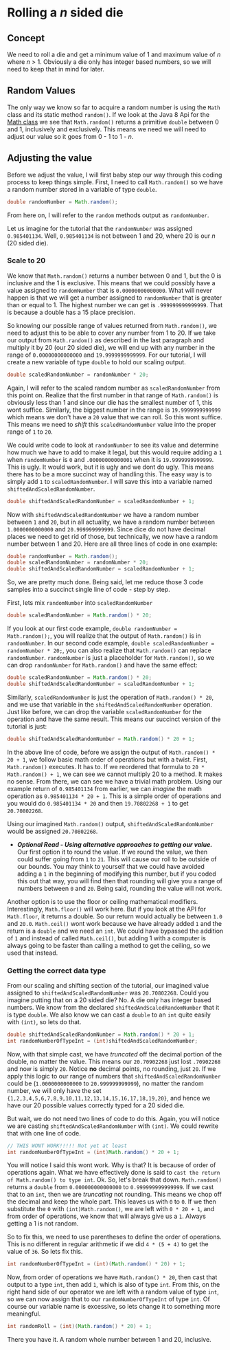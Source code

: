 # Rolling a *n* sided die

## Concept
We need to roll a die and get a minimum value of 1 and maximum value of *n* where *n* > 1. Obviously a die only has integer based numbers, so we will need to keep that in mind for later.

## Random Values
The only way we know so far to acquire a random number is using the `Math` class and its static method `random()`. If we look at the Java 8 Api for the [Math class](https://docs.oracle.com/javase/8/docs/api/java/lang/Math.html) we see that `Math.random()` returns a primitive `double` between 0 and 1, inclusively and exclusively. This means we need we will need to adjust our value so it goes from 0 - 1 to 1 - *n*.

## Adjusting the value
Before we adjust the value, I will first baby step our way through this coding process to keep things simple. First, I need to call `Math.random()` so we have a random number stored in a variable of type `double`.

```java
double randomNumber = Math.random();
```

From here on, I will refer to the `random` methods output as `randomNumber`.

Let us imagine for the tutorial that the `randomNumber` was assigned `0.985401134`. Well, `0.985401134` is not between 1 and 20, where 20 is our *n* (20 sided die).

### Scale to 20
We know that `Math.random()` returns a number between 0 and 1, but the 0 is inclusive and the 1 is exclusive. This means that we could possibly have a value assigned to `randomNumber` that is `0.00000000000000`. What will never happen is that we will get a number assigned to `randomNumber` that is greater than or equal to 1. The highest number we can get is `.999999999999999`. That is because a double has a 15 place precision.

So knowing our possible range of values returned from `Math.random()`, we need to adjust this to be able to cover any number from 1 to 20. If we take our output from `Math.random()` as described in the last paragraph and multiply it by 20 (our 20 sided die), we will end up with any number in the range of `0.00000000000000` and `19.9999999999999`. For our tutorial, I will create a new variable of type `double` to hold our scaling output.

```java
double scaledRandomNumber = randomNumber * 20;
```

Again, I will refer to the scaled random number as `scaledRandomNumber` from this point on. Realize that the first number in that range of `Math.random()` is obviously less than 1 and since our die has the smallest number of 1, this wont suffice. Similarly, the biggest number in the range is `19.9999999999999` which means we don't have a `20` value that we can roll. So this wont suffice. This means we need to *shift* this `scaledRandomNumber` value into the proper range of `1` to `20`.

We could write code to look at `randomNumber` to see its value and determine how much we have to add to make it legal, but this would require adding a `1` when `randomNumber` is `0` and `.00000000000001` when it is `19.9999999999999`. This is ugly. It would work, but it is ugly and we dont do ugly. This means there has to be a more succinct way of handling this. The easy way is to simply add `1` to `scaledRandomNumber`. I will save this into a variable named `shiftedAndScaledRandomNumber`.

```java
double shiftedAndScaledRandomNumber = scaledRandomNumber + 1;
```

Now with `shiftedAndScaledRandomNumber` we have a random number between `1` and `20`, but in all actuality, we have a random number between `1.0000000000000` and `20.999999999999`. Since dice do not have decimal places we need to get rid of those, but technically, we now have a random number between 1 and 20. Here are all three lines of code in one example:

```java
double randomNumber = Math.random();
double scaledRandomNumber = randomNumber * 20;
double shiftedAndScaledRandomNumber = scaledRandomNumber + 1;
```

So, we are pretty much done. Being said, let me reduce those 3 code samples into a succinct single line of code - step by step.

First, lets mix `randomNumber` into `scaledRandomNumber`

```java
double scaledRandomNumber = Math.random() * 20;
```

If you look at our first code example, `double randomNumber = Math.random();`, you will realize that the output of `Math.random()` is in `randomNumber`. In our second code example, `double scaledRandomNumber = randomNumber * 20;`, you can also realize that `Math.random()` can replace `randomNumber`. `randomNumber` is just a placeholder for `Math.random()`, so we can drop `randomNumber` for `Math.random()` and have the same effect:

```java
double scaledRandomNumber = Math.random() * 20;
double shiftedAndScaledRandomNumber = scaledRandomNumber + 1;
```

Similarly, `scaledRandomNumber` is just the operation of `Math.random() * 20`, and we use that variable in the `shiftedAndScaledRandomNumber` operation. Just like before, we can drop the variable `scaledRandomNumber` for the operation and have the same result. This means our succinct version of the tutorial is just:

```java
double shiftedAndScaledRandomNumber = Math.random() * 20 + 1;
```

In the above line of code, before we assign the output of `Math.random() * 20 + 1`, we follow basic math order of operations but with a twist. First, `Math.random()` executes. It has to. If we reordered that formula to `20 * Math.random() + 1`, we can see we cannot multiply 20 to a method. It makes no sense. From there, we can see we have a trivial math problem. Using our example return of `0.985401134` from earlier, we can *imagine* the math operation as `0.985401134 * 20 + 1`. This is a simple order of operations and you would do `0.985401134 * 20` and then `19.70802268 + 1` to get `20.70802268`.

Using our imagined `Math.random()` output, `shiftedAndScaledRandomNumber` would be assigned `20.70802268`.

* ***Optional Read - Using alternative approaches to getting our value.***
Our first option it to round the value. If we round the value, we then could suffer going from `1` to `21`. This will cause our roll to be outside of our bounds. You may think to yourself that we could have avoided adding a `1` in the beginning of modifying this number, but if you coded this out that way, you will find then that rounding will give you a range of numbers between `0` and `20`. Being said, rounding the value will not work.

Another option is to use the floor or ceiling mathematical modifiers. Interestingly, `Math.floor()` will work here. But if you look at the API for `Math.floor`, it returns a double. So our return would actually be between `1.0` and `20.0`. `Math.ceil()` wont work because we have already added `1` and the return is a `double` and we need an `int`. We could have bypassed the addition of `1` and instead of called `Math.ceil()`, but adding 1 with a computer is always going to be faster than calling a method to get the ceiling, so we used that instead.

### Getting the correct data type

From our scaling and shifting section of the tutorial, our imagined value assigned to `shiftedAndScaledRandomNumber` was `20.70802268`. Could you imagine putting that on a 20 sided die? No. A die only has integer based numbers. We know from the declared `shiftedAndScaledRandomNumber` that it is type `double`. We also know we can cast a `double` to an `int` quite easily with `(int)`, so lets do that.

```java
double shiftedAndScaledRandomNumber = Math.random() * 20 + 1;
int randomNumberOfTypeInt = (int)shiftedAndScaledRandomNumber;
```

Now, with that simple cast, we have *truncated* off the decimal portion of the double, no matter the value. This means our `20.70902268` just lost `.70902268` and now is simply `20`. Notice **no** decimal points, no rounding, just `20`. If we apply this logic to our range of numbers that `shiftedAndScaledRandomNumber` could be (`1.0000000000000` to `20.999999999999`), no matter the random number, we will only have the set `{1,2,3,4,5,6,7,8,9,10,11,12,13,14,15,16,17,18,19,20}`, and hence we have our 20 possible values correctly typed for a 20 sided die.

But wait, we do not need two lines of code to do this. Again, you will notice we are casting `shiftedAndScaledRandomNumber` with `(int)`. We could rewrite that with one line of code.

```java
// THIS WONT WORK!!!!! Not yet at least
int randomNumberOfTypeInt = (int)Math.random() * 20 + 1;
```

You will notice I said this wont work. Why is that? It is because of order of operations again. What we have effectively done is said to `cast the return of Math.random() to type int`. Ok. So, let's break that down. `Math.random()` returns a `double` from `0.000000000000000` to `0.999999999999999`. If we cast that to an `int`, then we are *truncating* not rounding. This means we chop off the decimal and keep the whole part. This leaves us with `0` to `0`. If we then substitute the `0` with `(int)Math.random()`, we are left with `0 * 20 + 1`, and from order of operations, we know that will always give us a `1`. Always getting a 1 is not random.

So to fix this, we need to use parentheses to define the order of operations. This is no different in regular arithmetic if we did `4 * (5 + 4)` to get the value of `36`. So lets fix this.

```java
int randomNumberOfTypeInt = (int)(Math.random() * 20) + 1;
```

Now, from order of operations we have `Math.random() * 20`, then cast that output to a type `int`, then add `1`, which is also of type `int`. From this, on the right hand side of our operator we are left with a random value of type `int`, so we can now assign that to our `randomNumberOfTypeInt` of type `int`. Of course our variable name is excessive, so lets change it to something more meaningful.

```java
int randomRoll = (int)(Math.random() * 20) + 1;
```

There you have it. A random whole number between 1 and 20, inclusive.
